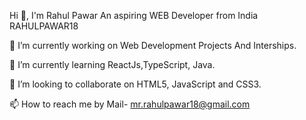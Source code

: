 Hi 👋, I'm Rahul Pawar
An aspiring WEB Developer from India
RAHULPAWAR18

🔭 I’m currently working on Web Development Projects And Interships.

🌱 I’m currently learning ReactJs,TypeScript, Java.

👯 I’m looking to collaborate on HTML5, JavaScript and CSS3.

📫 How to reach me by Mail- mr.rahulpawar18@gmail.com

<!---
RAHULPAWAR18/RAHULPAWAR18 is a ✨ special ✨ repository because its `README.md` (this file) appears on your GitHub profile.
You can click the Preview link to take a look at your changes.
--->
